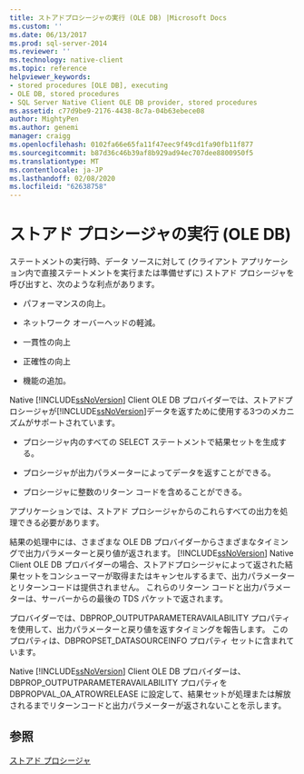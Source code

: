 ```yaml
---
title: ストアドプロシージャの実行 (OLE DB) |Microsoft Docs
ms.custom: ''
ms.date: 06/13/2017
ms.prod: sql-server-2014
ms.reviewer: ''
ms.technology: native-client
ms.topic: reference
helpviewer_keywords:
- stored procedures [OLE DB], executing
- OLE DB, stored procedures
- SQL Server Native Client OLE DB provider, stored procedures
ms.assetid: c77d9be9-2176-4438-8c7a-04b63ebece08
author: MightyPen
ms.author: genemi
manager: craigg
ms.openlocfilehash: 0102fa66e65fa11f47eec9f49cd1fa90fb11f877
ms.sourcegitcommit: b87d36c46b39af8b929ad94ec707dee8800950f5
ms.translationtype: MT
ms.contentlocale: ja-JP
ms.lasthandoff: 02/08/2020
ms.locfileid: "62638758"
---
```

# <a name="running-stored-procedures-ole-db"></a>ストアド プロシージャの実行 (OLE DB)
  ステートメントの実行時、データ ソースに対して (クライアント アプリケーション内で直接ステートメントを実行または準備せずに) ストアド プロシージャを呼び出すと、次のような利点があります。  
  
-   パフォーマンスの向上。  
  
-   ネットワーク オーバーヘッドの軽減。  
  
-   一貫性の向上  
  
-   正確性の向上  
  
-   機能の追加。  
  
 Native [!INCLUDE[ssNoVersion](../../../includes/ssnoversion-md.md)] Client OLE DB プロバイダーでは、ストアドプロシージャが[!INCLUDE[ssNoVersion](../../../includes/ssnoversion-md.md)]データを返すために使用する3つのメカニズムがサポートされています。  
  
-   プロシージャ内のすべての SELECT ステートメントで結果セットを生成する。  
  
-   プロシージャが出力パラメーターによってデータを返すことができる。  
  
-   プロシージャに整数のリターン コードを含めることができる。  
  
 アプリケーションでは、ストアド プロシージャからのこれらすべての出力を処理できる必要があります。  
  
 結果の処理中には、さまざまな OLE DB プロバイダーからさまざまなタイミングで出力パラメーターと戻り値が返されます。 [!INCLUDE[ssNoVersion](../../../includes/ssnoversion-md.md)] Native Client OLE DB プロバイダーの場合、ストアドプロシージャによって返された結果セットをコンシューマーが取得またはキャンセルするまで、出力パラメーターとリターンコードは提供されません。 これらのリターン コードと出力パラメーターは、サーバーからの最後の TDS パケットで返されます。  
  
 プロバイダーでは、DBPROP_OUTPUTPARAMETERAVAILABILITY プロパティを使用して、出力パラメーターと戻り値を返すタイミングを報告します。 このプロパティは、DBPROPSET_DATASOURCEINFO プロパティ セットに含まれています。  
  
 Native [!INCLUDE[ssNoVersion](../../../includes/ssnoversion-md.md)] Client OLE DB プロバイダーは、DBPROP_OUTPUTPARAMETERAVAILABILITY プロパティを DBPROPVAL_OA_ATROWRELEASE に設定して、結果セットが処理または解放されるまでリターンコードと出力パラメーターが返されないことを示します。  
  
## <a name="see-also"></a>参照  
 [ストアド プロシージャ](stored-procedures.md)  
  
  
